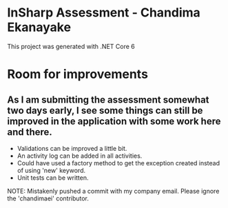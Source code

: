 # InSharp Assessment - Chandima Ekanayake

This project was generated with .NET Core 6

# Room for improvements

## As I am submitting the assessment somewhat two days early, I see some things can still be improved in the application with some work here and there.

* Validations can be improved a little bit.
* An activity log can be added in all activities.
* Could have used a factory method to get the exception created instead of using 'new' keyword.
* Unit tests can be written.

NOTE: Mistakenly pushed a commit with my company email. Please ignore the 'chandimaei' contributor.
